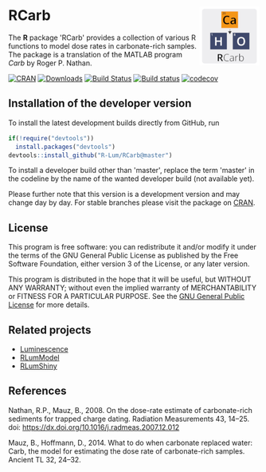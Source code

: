 RCarb <img width=120px src="docs/img/Logo_RCarb.png" align="right" />
===================================================================

The **R** package 'RCarb' provides a collection of various R functions to model dose rates
in carbonate-rich samples. The package is a translation of the MATLAB program *Carb* by Roger P. Nathan.

[![CRAN](http://www.r-pkg.org/badges/version/RCarb)](http://cran.rstudio.com/package=RCarb)
[![Downloads](http://cranlogs.r-pkg.org/badges/grand-total/RCarb)](http://www.r-pkg.org/pkg/RCarb)
[![Build Status](https://travis-ci.org/R-Lum/RCarb.svg?branch=master)](https://travis-ci.org/R-Lum/RCarb)
[![Build status](https://ci.appveyor.com/api/projects/status/bjfy5lkqblrgvo15?svg=true)](https://ci.appveyor.com/project/RLumSK/rcarb)
[![codecov](https://codecov.io/gh/R-Lum/RCarb/branch/master/graph/badge.svg)](https://codecov.io/gh/R-Lum/RCarb)


## Installation of the developer version

To install the latest development builds directly from GitHub, run

```r
if(!require("devtools"))
  install.packages("devtools")
devtools::install_github("R-Lum/RCarb@master")
```

To install a developer build other than 'master', replace the term 'master' in the codeline by the name
of the wanted developer build (not available yet). 

Please further note that this version is a development version and may change day by day. 
For stable branches please visit the package on [CRAN](http://cran.rstudio.com/package=RCarb).

## License

This program is free software: you can redistribute it and/or modify it under the terms of the 
GNU General Public License as published by the Free Software Foundation, either version 3 of the License, or any later version.

This program is distributed in the hope that it will be useful, but WITHOUT ANY WARRANTY; without even the implied warranty of MERCHANTABILITY or FITNESS FOR A PARTICULAR PURPOSE. See the [GNU General Public License](https://github.com/R-Lum/RCarb/blob/master/LICENSE) for more details.

## Related projects 

* [Luminescence](https://github.com/R-Lum/Luminescence)
* [RLumModel](https://github.com/R-Lum/RLumModel)
* [RLumShiny](https://github.com/R-Lum/RLumShiny)

## References

Nathan, R.P., Mauz, B., 2008. On the dose-rate estimate of carbonate-rich sediments for trapped charge dating. Radiation Measurements 43, 14–25. doi: https://dx.doi.org/10.1016/j.radmeas.2007.12.012

Mauz, B., Hoffmann, D., 2014. What to do when carbonate replaced water: Carb, the model for estimating the dose rate of carbonate-rich samples. Ancient TL 32, 24–32.

